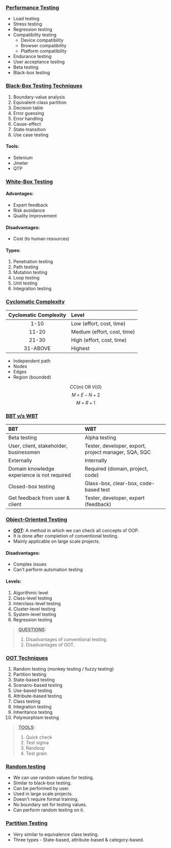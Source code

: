 ### <u>Performance Testing</u>

- Load testing
- Stress testing
- Regression testing
- Compatibility testing
	- Device compatibility
	- Browser compatibility
	- Platform compatibility
- Endurance testing
- User acceptance testing
- Beta testing
- Black-box testing


### <u>Black-Box Testing Techniques</u>

1. Boundary-value analysis
2. Equivalent-class partition
3. Decision table
4. Error guessing
5. Error handling
6. Cause-effect
7. State-transition
8. Use case testing

#### Tools:

- Selenium
- Jmeter
- QTP


### <u>White-Box Testing</u>

#### Advantages:

- Expert feedback
- Risk avoidance
- Quality improvement

#### Disadvantages:

- Cost (to human resources)

#### Types:

1. Penetration testing
2. Path testing
3. Mutation testing
4. Loop testing
5. Unit testing
6. Integration testing


### <u>Cyclomatic Complexity</u>

| Cyclomatic Complexity | Level                       |
| :-------------------: | :-------------------------- |
|         1-10          | Low (effort, cost, time)    |
|         11-20         | Medium (effort, cost, time) |
|         21-30         | High (effort, cost, time)   |
|       31-ABOVE        | Highest                     |

- Independent path
- Nodes
- Edges
- Region (bounded)

$$ CC(m)\;\text{OR}\;V(G) $$
$$ M\;=\;E\;-\;N\;+\;2 $$
$$ M\;=\;R\;+\;1 $$


### <u>BBT v/s WBT</u>

| BBT                                         | WBT                                                  |
| :------------------------------------------ | :--------------------------------------------------- |
| Beta testing                                | Alpha testing                                        |
| User, client, stakeholder, businessmen      | Tester, developer, export, project manager, SQA, SQC |
| Externally                                  | Internally                                           |
| Domain knowledge experience is not required | Required (domain, project, code)                     |
| Closed-box testing                          | Glass-box, clear-box, code-based test                |
| Get feedback from user & client             | Tester, developer, expert (feedback)                 |


### <u>Object-Oriented Testing</u>

- **<u>OOT</u>:** A method in which we can check all concepts of OOP.
- It is done after completion of conventional testing.
- Mainly applicable on large scale projects.

#### Disadvantages:

- Complex issues
- Can't perform automation testing

#### Levels:

1. Algorithmic level
2. Class-level testing
3. Interclass-level testing
4. Cluster-level testing
5. System-level testing
6. Regression testing

>**<u>QUESTIONS</u>:**
>1. Disadvantages of conventional testing.
>2. Disadvantages of OOT.


### <u>OOT Techniques</u>

1. Random testing (monkey testing / fuzzy testing)
2. Partition testing
3. State-based testing
4. Scenario-based testing
5. Use-based testing
6. Attribute-based testing
7. Class testing
8. Integration testing
9. Inheritance testing
10. Polymorphism testing

>**<u>TOOLS</u>:**
>1. Quick check
>2. Test sigma
>3. Randoop
>4. Test grain

### <u>Random testing</u>

- We can use random values for testing.
- Similar to black-box testing.
- Can be performed by user.
- Used in large scale projects.
- Doesn't require formal training.
- No boundary set for testing values.
- Can perform random testing on it.


### <u>Partition Testing</u>

- Very similar to equivalence class testing.
- Three types - State-based, attribute-based & category-based.

